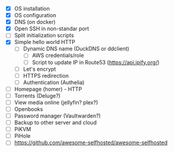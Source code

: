- [X] OS installation
- [X] OS configuration
- [X] DNS (on docker)
- [X] Open SSH in non-standar port
- [ ] Split initialization scripts
- [X] Simple hello world HTTP
  - [ ] Dynamic DNS name (DuckDNS or ddclient)
    - [ ] AWS credentials/role
    - [ ] Script to update IP in Route53 (https://api.ipify.org/)
  - [ ] Let's encrypt
  - [ ] HTTPS redirection
  - [ ] Authentication (Authelia)
- [ ] Homepage (homer) - HTTP
- [ ] Torrents (Deluge?)
- [ ] View media online (jellyfin? plex?)
- [ ] Openbooks
- [ ] Password manager (Vaultwarden?)
- [ ] Backup to other server and cloud
- [ ] PiKVM
- [ ] PiHole
- [ ] https://github.com/awesome-selfhosted/awesome-selfhosted
